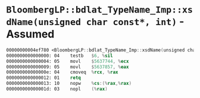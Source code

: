 # `BloombergLP::bdlat_TypeName_Imp::xsdName(unsigned char const*, int)` - Assumed

```nasm
00000000004ef780 <BloombergLP::bdlat_TypeName_Imp::xsdName(unsigned char const*, int)>:
0000000000000000: 04	testb	$6, %sil
0000000000000004: 05	movl	$5637744, %ecx
0000000000000009: 05	movl	$5637857, %eax
000000000000000e: 04	cmoveq	%rcx, %rax
0000000000000012: 01	retq	
0000000000000013: 10	nopw	%cs:(%rax,%rax)
000000000000001d: 03	nopl	(%rax)
```
